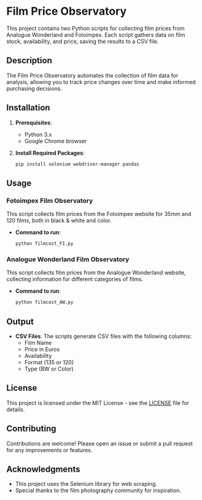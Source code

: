 # Film Price Observatory

This project contains two Python scripts for collecting film prices from Analogue Wonderland and Fotoimpex. Each script gathers data on film stock, availability, and price, saving the results to a CSV file.

## Description

The Film Price Observatory automates the collection of film data for analysis, allowing you to track price changes over time and make informed purchasing decisions.

## Installation

1. **Prerequisites**:
   - Python 3.x
   - Google Chrome browser

2. **Install Required Packages**:
   ```bash
   pip install selenium webdriver-manager pandas
   ```

## Usage

### Fotoimpex Film Observatory

This script collects film prices from the Fotoimpex website for 35mm and 120 films, both in black & white and color.

- **Command to run**:
  ```bash
  python filmcost_FI.py
  ```

### Analogue Wonderland Film Observatory

This script collects film prices from the Analogue Wonderland website, collecting information for different categories of films.

- **Command to run**:
  ```bash
  python filmcost_AW.py
  ```

## Output

- **CSV Files**: The scripts generate CSV files with the following columns:
  - Film Name
  - Price in Euros
  - Availability
  - Format (135 or 120)
  - Type (BW or Color)

## License

This project is licensed under the MIT License - see the [LICENSE](LICENSE) file for details.

## Contributing

Contributions are welcome! Please open an issue or submit a pull request for any improvements or features.

## Acknowledgments

- This project uses the Selenium library for web scraping.
- Special thanks to the film photography community for inspiration.
